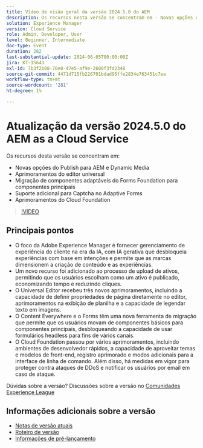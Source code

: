```yaml
---
title: Vídeo de visão geral da versão 2024.5.0 do AEM
description: Os recursos nesta versão se concentram em - Novas opções do Publish para melhorias do AEM e do Dynamic Media Universal Editor Migração de componentes adaptáveis do Forms Foundation para componentes principais Suporte adicional ao Captcha em melhorias adaptáveis do Forms Cloud Foundation
solution: Experience Manager
version: Cloud Service
role: Admin, Developer, User
level: Beginner, Intermediate
doc-type: Event
duration: 282
last-substantial-update: 2024-06-05T00:00:00Z
jira: KT-15643
exl-id: 7b3f2b08-70e0-47e5-af9e-2600f3fd2348
source-git-commit: 4471d715fb226701bdad95ffe2834e763451c7ea
workflow-type: tm+mt
source-wordcount: '281'
ht-degree: 1%

---
```


# Atualização da versão 2024.5.0 do AEM as a Cloud Service

Os recursos desta versão se concentram em:

* Novas opções do Publish para AEM e Dynamic Media
* Aprimoramentos do editor universal
* Migração de componentes adaptáveis do Forms Foundation para componentes principais
* Suporte adicional para Captcha no Adaptive Forms
* Aprimoramentos do Cloud Foundation

>[!VIDEO](https://video.tv.adobe.com/v/3429503/?learn=on)

## Principais pontos

* O foco da Adobe Experience Manager é fornecer gerenciamento de experiência do cliente na era da IA, com IA gerativa que desbloqueia experiências com base em intenções e permite que as marcas dimensionem a criação de conteúdo e as experiências.
* Um novo recurso foi adicionado ao processo de upload de ativos, permitindo que os usuários escolham como um ativo é publicado, economizando tempo e reduzindo cliques.
* O Universal Editor recebeu três novos aprimoramentos, incluindo a capacidade de definir propriedades de página diretamente no editor, aprimoramentos na exibição de planilha e a capacidade de legendar texto em imagens.
* O Content Everywhere e o Forms têm uma nova ferramenta de migração que permite que os usuários movam de componentes básicos para componentes principais, desbloqueando a capacidade de usar formulários headless para fins de vários canais.
* O Cloud Foundation passou por vários aprimoramentos, incluindo ambientes de desenvolvedor rápidos, a capacidade de aproveitar temas e modelos de front-end, registro aprimorado e modos adicionais para a interface de linha de comando. Além disso, há medidas em vigor para proteger contra ataques de DDoS e notificar os usuários por email em caso de ataque.


Dúvidas sobre a versão?  Discussões sobre a versão no [Comunidades Experience League](https://adobe.ly/44Ofo8H)

## Informações adicionais sobre a versão

* [Notas de versão atuais](https://experienceleague.adobe.com/docs/experience-manager-cloud-service/content/release-notes/home.html?lang=pt-BR)
* [Roteiro de versão](https://experienceleague.adobe.com/docs/experience-manager-release-information/aem-release-updates/update-releases-roadmap.html?lang=pt-BR)
* [Informações de pré-lançamento](https://experienceleague.adobe.com/docs/experience-manager-cloud-service/content/release-notes/prerelease.html)
